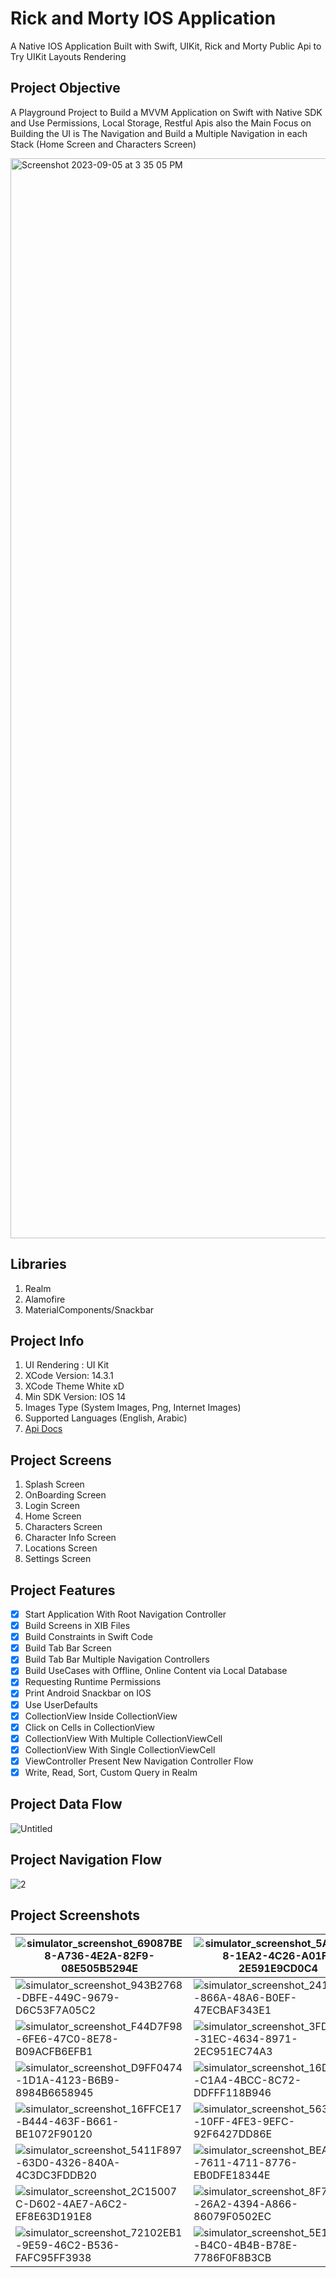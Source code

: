 # Rick and Morty IOS Application

A Native IOS Application Built with Swift, UIKit, Rick and Morty Public Api to Try UIKit Layouts Rendering

## Project Objective

A Playground Project to Build a MVVM Application on Swift with Native SDK and Use Permissions, Local Storage, Restful Apis also the Main Focus on Building the UI is The Navigation and Build a Multiple Navigation in each Stack (Home Screen and Characters Screen)

<img width="1728" alt="Screenshot 2023-09-05 at 3 35 05 PM" src="https://github.com/Yazan98/rick-morty-ios-app/assets/29167110/831cffb1-e6f9-4ad8-8776-3e1bbbfeaa78">

## Libraries
1. Realm
2. Alamofire
3. MaterialComponents/Snackbar

## Project Info
1. UI Rendering : UI Kit
2. XCode Version: 14.3.1
3. XCode Theme White xD
4. Min SDK Version: IOS 14
5. Images Type (System Images, Png, Internet Images)
6. Supported Languages (English, Arabic)
7. [Api Docs](https://rickandmortyapi.com/documentation)

## Project Screens
1. Splash Screen
2. OnBoarding Screen
3. Login Screen
4. Home Screen
5. Characters Screen
6. Character Info Screen
7. Locations Screen
8. Settings Screen

## Project Features
- [x] Start Application With Root Navigation Controller
- [x] Build Screens in XIB Files
- [x] Build Constraints in Swift Code
- [x] Build Tab Bar Screen
- [x] Build Tab Bar Multiple Navigation Controllers
- [x] Build UseCases with Offline, Online Content via Local Database
- [x] Requesting Runtime Permissions
- [x] Print Android Snackbar on IOS
- [x] Use UserDefaults
- [x] CollectionView Inside CollectionView
- [x] Click on Cells in CollectionView
- [x] CollectionView With Multiple CollectionViewCell
- [x] CollectionView With Single CollectionViewCell
- [x] ViewController Present New Navigation Controller Flow
- [x] Write, Read, Sort, Custom Query in Realm

## Project Data Flow
![Untitled](https://github.com/Yazan98/rick-morty-ios-app/assets/29167110/53cb8a7d-6b88-406f-bafb-d0bb4ceaa4f3)

## Project Navigation Flow
![2](https://github.com/Yazan98/rick-morty-ios-app/assets/29167110/c4abb639-de77-4832-9a13-b1521e37e436)

## Project Screenshots
| ![simulator_screenshot_69087BE8-A736-4E2A-82F9-08E505B5294E](https://github.com/Yazan98/rick-morty-ios-app/assets/29167110/2cf88769-64c0-4e4a-a526-7501703c1efb) | ![simulator_screenshot_5A0F0988-1EA2-4C26-A01F-2E591E9CD0C4](https://github.com/Yazan98/rick-morty-ios-app/assets/29167110/b147496b-b3da-40aa-86b1-e6974bbd38c8) |  ![simulator_screenshot_068A3C28-29A6-4D53-9265-7236E2DC7CA9](https://github.com/Yazan98/rick-morty-ios-app/assets/29167110/9460fb6d-933a-4575-beaa-7c3018bfd366) |
|---|---|---|
| ![simulator_screenshot_943B2768-DBFE-449C-9679-D6C53F7A05C2](https://github.com/Yazan98/rick-morty-ios-app/assets/29167110/eba28ff8-f397-4267-b2e0-b4ced08557b1)  | ![simulator_screenshot_241313C1-866A-48A6-B0EF-47ECBAF343E1](https://github.com/Yazan98/rick-morty-ios-app/assets/29167110/85168e93-3bc4-4483-b52e-29414275281f)  | ![simulator_screenshot_FBFE831B-992F-456C-AD9B-568D0B1A31ED](https://github.com/Yazan98/rick-morty-ios-app/assets/29167110/8e828c07-c05a-4c37-b6a9-131e75619872)  |
| ![simulator_screenshot_F44D7F98-6FE6-47C0-8E78-B09ACFB6EFB1](https://github.com/Yazan98/rick-morty-ios-app/assets/29167110/59851893-def3-4a7f-a63c-25ad85240c6c)  |  ![simulator_screenshot_3FDB7694-31EC-4634-8971-2EC951EC74A3](https://github.com/Yazan98/rick-morty-ios-app/assets/29167110/7eb6ff05-357f-4346-a462-818ec4a5487d) | ![simulator_screenshot_F8DC95BB-E7B0-40FB-B79A-CE5775C7183A](https://github.com/Yazan98/rick-morty-ios-app/assets/29167110/d71cea68-c4e5-4989-8e80-950dac1ba997)  |
| ![simulator_screenshot_D9FF0474-1D1A-4123-B6B9-8984B6658945](https://github.com/Yazan98/rick-morty-ios-app/assets/29167110/f8d0e047-78a4-46c5-b88b-70d4a4bcd838)  | ![simulator_screenshot_16DA1651-C1A4-4BCC-8C72-DDFFF118B946](https://github.com/Yazan98/rick-morty-ios-app/assets/29167110/387a64a1-33b4-423f-bff2-b509424191b3)  |  ![simulator_screenshot_1048ADC3-257D-4484-8C54-50CC304FD194](https://github.com/Yazan98/rick-morty-ios-app/assets/29167110/9bd81a0a-075a-43ec-acbc-40b15ced7656) |
| ![simulator_screenshot_16FFCE17-B444-463F-B661-BE1072F90120](https://github.com/Yazan98/rick-morty-ios-app/assets/29167110/6607cf32-a62a-4097-af7b-f531d2e165db) | ![simulator_screenshot_563F1C20-10FF-4FE3-9EFC-92F6427DD86E](https://github.com/Yazan98/rick-morty-ios-app/assets/29167110/9630dd2a-67b5-457f-806a-0a6c9ee2046d)  |  ![simulator_screenshot_262911FB-C24B-411B-A363-DBDA2F00C5C4](https://github.com/Yazan98/rick-morty-ios-app/assets/29167110/fb3e11a1-3221-40c9-814b-8f701e66d4de) |
| ![simulator_screenshot_5411F897-63D0-4326-840A-4C3DC3FDDB20](https://github.com/Yazan98/rick-morty-ios-app/assets/29167110/3bcf882c-ce45-45f7-8102-1fc6e8814c57) | ![simulator_screenshot_BEA0A466-7611-4711-8776-EB0DFE18344E](https://github.com/Yazan98/rick-morty-ios-app/assets/29167110/8c09c38d-131f-43ba-aeca-f93e7fafec29)  |  ![simulator_screenshot_281AB282-D2C8-4765-A31D-665CA9FD507A](https://github.com/Yazan98/rick-morty-ios-app/assets/29167110/9cf6c9cb-3e12-4a7c-ad41-6554f5e5497f) |
| ![simulator_screenshot_2C15007C-D602-4AE7-A6C2-EF8E63D191E8](https://github.com/Yazan98/rick-morty-ios-app/assets/29167110/1360f8ba-ede6-457d-b74e-2f2a9c61bc3c) | ![simulator_screenshot_8F7CC713-26A2-4394-A866-86079F0502EC](https://github.com/Yazan98/rick-morty-ios-app/assets/29167110/5752ecdc-cde9-4c83-9556-8f293e2c6966)  |  ![simulator_screenshot_703AE89D-F21F-4A27-BB25-1D84667BD45A](https://github.com/Yazan98/rick-morty-ios-app/assets/29167110/ada076d8-c1c6-4af3-9556-b8ee3c325adf) |
| ![simulator_screenshot_72102EB1-9E59-46C2-B536-FAFC95FF3938](https://github.com/Yazan98/rick-morty-ios-app/assets/29167110/b27d3611-7a47-4d5a-a9c9-6ed6b905a432) | ![simulator_screenshot_5E109F10-B4C0-4B4B-B78E-7786F0F8B3CB](https://github.com/Yazan98/rick-morty-ios-app/assets/29167110/e16a0d85-cc43-40c8-af91-fa972f2bea73)  |  ![simulator_screenshot_7A5680B3-8B1B-465D-8365-3059BD9795F4](https://github.com/Yazan98/rick-morty-ios-app/assets/29167110/ecd5be99-a36e-4436-b69a-e8785b1fd1b8) |















